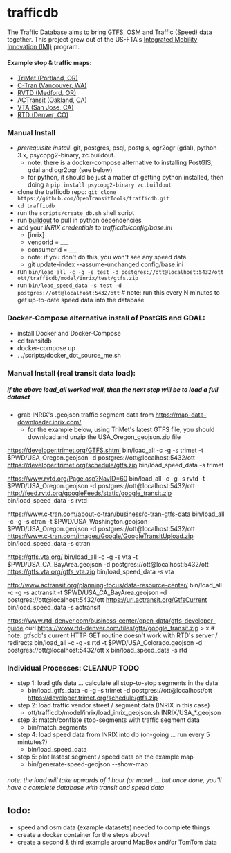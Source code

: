 trafficdb
====
The Traffic Database aims to bring [GTFS](http://gtfs.org/reference/static), [OSM](https://www.openstreetmap.org/) and Traffic (Speed) data together. This project grew out of the US-FTA's 
[Integrated Mobility Innovation (IMI)](https://trimet.org/imi/about.htm) program. 


#### Example stop & traffic maps: 
- [TriMet (Portland, OR)](https://opentransittools.github.io/trafficdb?segments=trimet.geojson#11.0/45.51357/-122.66579/0/20)
- [C-Tran (Vancouver, WA)](https://opentransittools.github.io/trafficdb?segments=ctran.geojson#11.0/45.582/-122.426/0/20)
- [RVTD (Medford, OR)](https://opentransittools.github.io/trafficdb?segments=rvtd.geojson#11.0/42.3121/-122.821/0/20)
- [ACTransit (Oakland, CA)](https://opentransittools.github.io/trafficdb?segments=actransit.geojson#11.0/37.6722/-122.0564/0/20)
- [VTA (San Jose, CA)](https://opentransittools.github.io/trafficdb?segments=vta.geojson#11.0/37.256/-121.8944/0/20)
- [RTD (Denver, CO)](https://opentransittools.github.io/trafficdb?segments=rtd.geojson#11.0/39.7036/-104.8601/0/20)


### Manual Install 
- _prerequisite install_: git, postgres, psql, postgis, ogr2ogr (gdal), python 3.x, psycopg2-binary, zc.buildout.
  - note: there is a docker-compose alternative to installing PostGIS, gdal and ogr2ogr (see below)
  - for python, it should be just a matter of getting python installed, then doing a `pip install psycopg2-binary zc.buildout`
- clone the trafficdb repo: 
`git clone https://github.com/OpenTransitTools/trafficdb.git`
- `cd trafficdb`
- run the `scripts/create_db.sh` shell script
- run [buildout](https://pypi.org/project/zc.buildout/) to pull in python dependencies
- add your _INRIX credentials_ to *trafficdb/config/base.ini*
   - [inrix] 
    - vendorid = ___ 
    - consumerid = ___
    - note: if you don't do this, you won't see any speed data 
    - git update-index --assume-unchanged config/base.ini 
- run `bin/load_all -c -g -s test -d postgres://ott@localhost:5432/ott ott/trafficdb/model/inrix/test/gtfs.zip`
- run `bin/load_speed_data -s test -d postgres://ott@localhost:5432/ott`  # note: run this every N minutes to get up-to-date speed data into the database  

### Docker-Compose alternative install of PostGIS and GDAL:
- install Docker and Docker-Compose 
- cd transitdb
- docker-compose up
- . ./scripts/docker_dot_source_me.sh


### Manual Install (real transit data load):
##### if the above load_all worked well, then the next step will be to load a full dataset
 - grab INRIX's .geojson traffic segment data from https://map-data-downloader.inrix.com/
   - for the example below, using TriMet's latest GTFS file, you should download and unzip the USA_Oregon_geojson.zip file 

https://developer.trimet.org/GTFS.shtml
bin/load_all -c -g -s trimet -t $PWD/USA_Oregon.geojson -d postgres://ott@localhost:5432/ott https://developer.trimet.org/schedule/gtfs.zip
bin/load_speed_data -s trimet

https://www.rvtd.org/Page.asp?NavID=60
bin/load_all -c -g -s rvtd -t $PWD/USA_Oregon.geojson -d postgres://ott@localhost:5432/ott http://feed.rvtd.org/googleFeeds/static/google_transit.zip
bin/load_speed_data -s rvtd

https://www.c-tran.com/about-c-tran/business/c-tran-gtfs-data
bin/load_all -c -g -s ctran -t $PWD/USA_Washington.geojson $PWD/USA_Oregon.geojson -d postgres://ott@localhost:5432/ott https://www.c-tran.com/images/Google/GoogleTransitUpload.zip
bin/load_speed_data -s ctran

https://gtfs.vta.org/
bin/load_all -c -g -s vta -t $PWD/USA_CA_BayArea.geojson -d postgres://ott@localhost:5432/ott https://gtfs.vta.org/gtfs_vta.zip
bin/load_speed_data -s vta

http://www.actransit.org/planning-focus/data-resource-center/
bin/load_all -c -g -s actransit  -t $PWD/USA_CA_BayArea.geojson -d postgres://ott@localhost:5432/ott https://url.actransit.org/GtfsCurrent
bin/load_speed_data -s actransit

https://www.rtd-denver.com/business-center/open-data/gtfs-developer-guide
curl https://www.rtd-denver.com/files/gtfs/google_transit.zip > x  # note: gtfsdb's current HTTP GET routine doesn't work with RTD's server / redirects 
bin/load_all -c -g -s rtd  -t $PWD/USA_Colorado.geojson -d postgres://ott@localhost:5432/ott x
bin/load_speed_data -s rtd


### Individual Processes: CLEANUP TODO
 - step 1: load gtfs data ... calculate all stop-to-stop segments in the data 
   - bin/load_gtfs_data -c -g -s trimet -d postgres://ott@localhost/ott https://developer.trimet.org/schedule/gtfs.zip
 - step 2: load traffic vendor street / segment data (INRIX in this case)
   - ott/trafficdb/model/inrix/load_inrix_geojson.sh INRIX/USA_*.geojson
 - step 3: match/conflate stop-segments with traffic segment data
   - bin/match_segments
 - step 4: load speed data from INRIX into db (on-going ... run every 5 mintutes?)
   - bin/load_speed_data
 - step 5: plot lastest segment / speed data on the example map
   - bin/generate-speed-geojson --show-map

######  note: the load will take upwards of 1 hour (or more) ... but once done, you'll have a complete database with transit and speed data
 
## todo:
 - speed and osm data (example datasets) needed to complete things
 - create a docker container for the steps above!
 - create a second & third example around MapBox and/or TomTom data 
